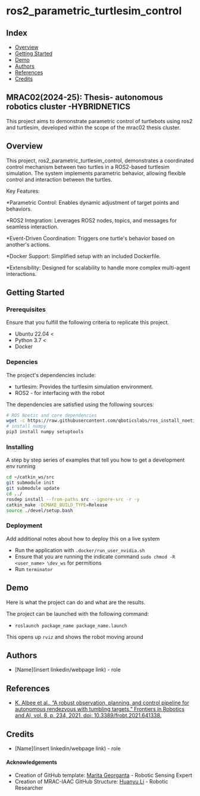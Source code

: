 # ros2_parametric_turtlesim_control
## Index
  - [Overview](#overview) 
  - [Getting Started](#getting-started)
  - [Demo](#demo)
  - [Authors](#authors)
  - [References](#references)
  - [Credits](#credits)
<!--  Other options to write Readme
  - [Deployment](#deployment)
  - [Used or Referenced Projects](Used-or-Referenced-Projects)
-->
## MRAC02(2024-25): Thesis- autonomous robotics cluster -HYBRIDNETICS
<!--Write a few sentences of academic context and project description -->  
This project aims to demonstrate parametric control of turtlebots using ros2 and turtlesim, developed within the scope of the mrac02 thesis cluster.   
## Overview
<!-- Write Overview about this project -->
This project, ros2_parametric_turtlesim_control, demonstrates a coordinated control mechanism between two turtles in a ROS2-based turtlesim simulation. The system implements parametric behavior, allowing flexible control and interaction between the turtles.

Key Features:

*Parametric Control: Enables dynamic adjustment of target points and behaviors.

*ROS2 Integration: Leverages ROS2 nodes, topics, and messages for seamless interaction.

*Event-Driven Coordination: Triggers one turtle's behavior based on another's actions.

*Docker Support: Simplified setup with an included Dockerfile.

*Extensibility: Designed for scalability to handle more complex multi-agent interactions.


## Getting Started

### Prerequisites
Ensure that you fulfill the following criteria to replicate this project.
* Ubuntu 22.04 <
* Python 3.7 <
* Docker

### Depencies
The project's dependencies include:
* turtlesim: Provides the turtlesim simulation environment.
* ROS2 - for interfacing with the robot

The dependencies are satisfied using the following sources:

```bash
# ROS Noetic and core dependencies
wget -c https://raw.githubusercontent.com/qboticslabs/ros_install_noetic/master/ros_install_noetic.sh && chmod +x ./ros_install_noetic.sh && ./ros_install_noetic.sh
# install numpy
pip3 install numpy setuptools
```

### Installing
A step by step series of examples that tell you how to get a development 
env running

```bash
cd ~/catkin_ws/src
git submodule init
git submodule update
cd ../
rosdep install --from-paths src --ignore-src -r -y
catkin_make -DCMAKE_BUILD_TYPE=Release
source ./devel/setup.bash
```
### Deployment
Add additional notes about how to deploy this on a live system
* Run the application with `.docker/run_user_nvidia.sh`
* Ensure that you are running the indicate command `sudo chmod -R <user_name> \dev_ws` for permitions
* Run `terminator`

## Demo
Here is what the project can do and what are the results.

The project can be launched with the following command:
* `roslaunch package_name package_name.launch`

This opens up `rviz` and shows the robot moving around

## Authors
  - [Name](insert linkedin/webpage link) - role

## References
- [K. Albee et al., “A robust observation, planning, and control pipeline for autonomous rendezvous with tumbling targets,” Frontiers in Robotics and AI, vol. 8, p. 234, 2021, doi: 10.3389/frobt.2021.641338.](https://www.frontiersin.org/articles/10.3389/frobt.2021.641338/full)

## Credits
  - [Name](insert linkedin/webpage link) - role

<!--  DO NOT REMOVE
-->
#### Acknowledgements

- Creation of GitHub template: [Marita Georganta](https://www.linkedin.com/in/marita-georganta/) - Robotic Sensing Expert
- Creation of MRAC-IAAC GitHub Structure: [Huanyu Li](https://www.linkedin.com/in/huanyu-li-457590268/) - Robotic Researcher


